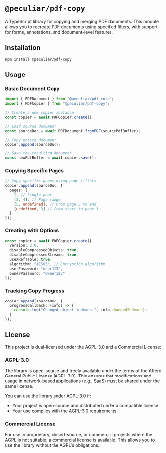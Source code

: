 # `@peculiar/pdf-copy`

A TypeScript library for copying and merging PDF documents. This module allows you to recreate PDF documents using specified filters, with support for forms, annotations, and document-level features.

## Installation

```bash
npm install @peculiar/pdf-copy
```

## Usage

### Basic Document Copy

```typescript
import { PDFDocument } from "@peculiar/pdf-core";
import { PDFCopier } from "@peculiar/pdf-copy";

// Create a new copier instance
const copier = await PDFCopier.create();

// Load source document
const sourceDoc = await PDFDocument.fromPDF(sourcePdfBuffer);

// Copy entire document
copier.append(sourceDoc);

// Save the resulting document
const newPdfBuffer = await copier.save();
```

### Copying Specific Pages

```typescript
// Copy specific pages using page filters
copier.append(sourceDoc, {
  pages: [
    1, // Single page
    [2, 4], // Page range
    [5, undefined], // From page 5 to end
    [undefined, 3] // From start to page 3
  ]
});
```

### Creating with Options

```typescript
const copier = await PDFCopier.create({
  version: 2.0,
  disableCompressedObjects: true,
  disableCompressedStreams: true,
  useXRefTable: true,
  algorithm: "AESV3", // Encryption algorithm
  userPassword: "user123",
  ownerPassword: "owner123"
});
```

### Tracking Copy Progress

```typescript
copier.append(sourceDoc, {
  progressCallback: (info) => {
    console.log("Changed object indexes:", info.changedIndexes);
  }
});
```

## License

This project is dual-licensed under the AGPL-3.0 and a Commercial License:

### AGPL-3.0

The library is open-source and freely available under the terms of the Affero General Public License (AGPL-3.0). This ensures that modifications and usage in network-based applications (e.g., SaaS) must be shared under the same license.

You can use the library under AGPL-3.0 if:

- Your project is open-source and distributed under a compatible license
- Your use complies with the AGPL-3.0 requirements

### Commercial License

For use in proprietary, closed-source, or commercial projects where the AGPL is not suitable, a commercial license is available. This allows you to use the library without the AGPL's obligations.
